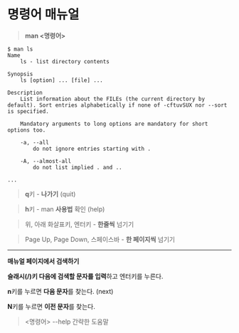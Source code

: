 # **명령어 매뉴얼**

> **man <명령어>**
> 

```
$ man ls
Name
    ls - list directory contents

Synopsis
    ls [option] ... [file] ...

Description
    List information about the FILEs (the current directory by default). Sort entries alphabetically if none of -cftuvSUX nor --sort is specified.

    Mandatory arguments to long options are mandatory for short options too.

    -a, --all
        do not ignore entries starting with .

    -A, --almost-all
        do not list implied . and ..

...
```

> **q**키 - **나가기** (quit)

> **h**키 - man **사용법** 확인 (help)

> 위, 아래 화살표키, 엔터키 - **한줄씩** 넘기기

> Page Up, Page Down, 스페이스바 - **한 페이지씩** 넘기기


****

**매뉴얼 페이지에서 검색하기**

**슬래시(/)키 다음에 검색할 문자를 입력**하고 엔터키를 누른다.

**n**키를 누르면 **다음 문자**를 찾는다. (next)

**N**키를 누르면 **이전 문자**를 찾는다.

> <명령어> --help
간략한 도움말
>
